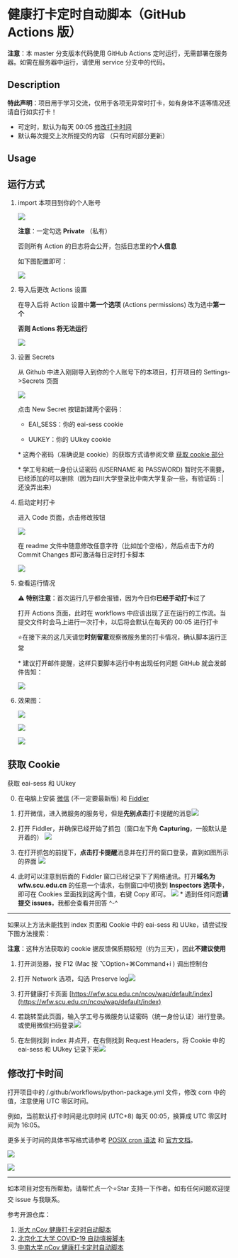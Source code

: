 # 健康打卡定时自动脚本（GitHub Actions 版）

**注意**：本 master 分支版本代码使用 GitHub Actions 定时运行，无需部署在服务器。如需在服务器中运行，请使用 service 分支中的代码。

## Description

**特此声明**：项目用于学习交流，仅用于各项无异常时打卡，如有身体不适等情况还请自行如实打卡！

* 可定时，默认为每天 00:05 [修改打卡时间](#修改打卡时间)
* 默认每次提交上次所提交的内容 （只有时间部分更新）

##  Usage

## 运行方式

1. import 本项目到你的个人账号

    ![](https://s2.loli.net/2022/08/13/cg2Rpn7OqKavzmM.png)

    **注意**：一定勾选 **Private** （私有）

    否则所有 Action 的日志将会公开，包括日志里的**个人信息**

    如下图配置即可：

    ![](https://s2.loli.net/2022/08/13/jAmQkhe9ta7s5vP.jpg)

2. 导入后更改 Actions 设置

    在导入后将 Action 设置中**第一个选项** (Actions permissions) 改为选中**第一个**

    **否则 Actions 将无法运行**

    ![](https://s2.loli.net/2022/08/13/IzprhGtUfyAQdHV.jpg)

3. 设置 Secrets

     从 Github 中进入刚刚导入到你的个人账号下的本项目，打开项目的 Settings->Secrets 页面


    ![](https://s2.loli.net/2022/08/13/xbuE7Flyn3st1k9.png)

    点击 New Secret 按钮新建两个密码：

    * EAI_SESS：你的 eai-sess cookie

    * UUKEY：你的 UUkey cookie

    \* 这两个密码（准确说是 cookie）的获取方式请参阅文章 [获取 cookie 部分](#获取-cookie)

    \* 学工号和统一身份认证密码 (USERNAME 和 PASSWORD) 暂时先不需要，已经添加的可以删除（因为四川大学登录比中南大学复杂一些，有验证码 : | 还没弄出来）
4. 启动定时打卡

    进入 Code 页面，点击修改按钮

    ![](https://s2.loli.net/2022/08/13/jaO4nR5xJ1NtDWY.png)

    在 readme 文件中随意修改任意字符（比如加个空格），然后点击下方的 Commit Changes 即可激活每日定时打卡脚本

    ![](https://s2.loli.net/2022/08/13/z13PKxGfkaQroVd.png)

5. 查看运行情况

    ⚠ **特别注意**：首次运行几乎都会报错，因为今日你**已经手动打卡**过了

    打开 Actions 页面，此时在 workflows 中应该出现了正在运行的工作流。当提交文件时会马上进行一次打卡，以后将会默认在每天的 00:05 进行打卡

    ⭐在接下来的这几天请您**时刻留意**观察微服务里的打卡情况，确认脚本运行正常

    \* 建议打开邮件提醒，这样只要脚本运行中有出现任何问题 GitHub 就会发邮件告知：

    ![](https://s2.loli.net/2022/09/22/IUAspFxd6uYWfOn.png)

6. 效果图：

    ![](https://s2.loli.net/2022/08/13/7pHABnJcv8Cdhji.png)

    ![](https://s2.loli.net/2022/08/13/LMmujI9Wthx6lcS.png)

    ![](https://s2.loli.net/2022/08/13/3CqFYj1Un28GgQw.png)

## 获取 Cookie

获取 eai-sess 和 UUkey

0. 在电脑上安装 [微信](https://pc.weixin.qq.com/?t=win_weixin&lang=zh_CN) (不一定要最新版) 和 [Fiddler](https://telerik-fiddler.s3.amazonaws.com/fiddler/FiddlerSetup.exe)

1. 打开微信，进入微服务的服务号，但是**先别点击**打卡提醒的消息![](https://s2.loli.net/2022/09/13/YUpeiA9cbTkZCWy.png)

2. 打开 Fiddler，并确保已经开始了抓包（窗口左下角 **Capturing**，一般默认是开着的）
![](https://s2.loli.net/2022/09/13/8cJKAQGqV6UYXdB.png)

3. 在打开抓包的前提下，**点击打卡提醒**消息并在打开的窗口登录，直到如图所示的界面
![](https://s2.loli.net/2022/09/13/lsgmKr5uOyzWYhc.png)

4. 此时可以注意到后面的 Fiddler 窗口已经记录下了网络通讯。打开**域名为 wfw.scu.edu.cn** 的任意一个请求，右侧窗口中切换到 **Inspectors 选项卡**，即可在 Cookies 里面找到这两个值，右键 Copy 即可。
![](https://s2.loli.net/2022/09/13/SdgrCQnPMm1KZNa.png)
\* 遇到任何问题**请提交 issues**，我都会查看并回答 ^-^
---
如果以上方法未能找到 index 页面和 Cookie 中的 eai-sess 和 UUke，请尝试按下图方法搜索：

**注意**：这种方法获取的 cookie 据反馈保质期较短（约为三天），因此**不建议使用**

1. 打开浏览器，按 F12 (Mac 按 ⌥Option+⌘Command+i ) 调出控制台

2. 打开 Network 选项，勾选 Preserve log![](https://s2.loli.net/2022/08/13/NslBm98qkfuvpyM.png)

3. 打开健康打卡页面 [https://wfw.scu.edu.cn/ncov/wap/default/index](https://wfw.scu.edu.cn/ncov/wap/default/index)

4. 若跳转至此页面，输入学工号与微服务认证密码（统一身份认证）进行登录。或使用微信扫码登录![](https://s2.loli.net/2022/08/13/oGUukrQn4F1iJyP.jpg)

5. 在左侧找到 index 并点开，在右侧找到 Request Headers，将 Cookie 中的 eai-sess 和 UUkey 记录下来![](https://s2.loli.net/2022/08/13/Ejw5tI6md9MnTeH.png)

## 修改打卡时间

打开项目中的 /.github/workflows/python-package.yml 文件，修改 corn 中的值，注意使用 UTC 零区时间。

例如，当前默认打卡时间是北京时间 (UTC+8) 每天 00:05，换算成 UTC 零区时间为 16:05。

更多关于时间的具体书写格式请参考 [POSIX cron 语法](https://crontab.guru/) 和 [官方文档](https://docs.github.com/cn/actions/reference/events-that-trigger-workflows#)。

![](https://s2.loli.net/2022/08/13/8TqZ52M4haBjtbP.png)

![](https://s2.loli.net/2022/08/13/nChqYb4vEFesruK.png)

---

如本项目对您有所帮助，请帮忙点一个⭐Star 支持一下作者。如有任何问题欢迎提交 issue 与我联系。

参考开源仓库：

1. [浙大 nCov 健康打卡定时自动脚本](https://github.com/Tishacy/ZJU-nCov-Hitcarder)
2. [北京化工大学 COVID-19 自动填报脚本](https://github.com/W0n9/BUCT_nCoV_Report)
3. [中南大学 nCov 健康打卡定时自动脚本](https://github.com/lxy764139720/Auto_Attendance)